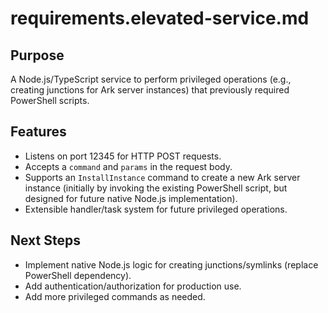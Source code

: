 # requirements.elevated-service.md

## Purpose
A Node.js/TypeScript service to perform privileged operations (e.g., creating junctions for Ark server instances) that previously required PowerShell scripts.

## Features
- Listens on port 12345 for HTTP POST requests.
- Accepts a `command` and `params` in the request body.
- Supports an `InstallInstance` command to create a new Ark server instance (initially by invoking the existing PowerShell script, but designed for future native Node.js implementation).
- Extensible handler/task system for future privileged operations.

## Next Steps
- Implement native Node.js logic for creating junctions/symlinks (replace PowerShell dependency).
- Add authentication/authorization for production use.
- Add more privileged commands as needed.
